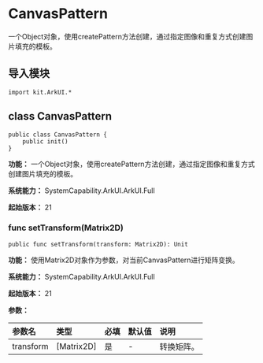 # CanvasPattern

一个Object对象，使用createPattern方法创建，通过指定图像和重复方式创建图片填充的模板。

## 导入模块

```cangjie
import kit.ArkUI.*
```

## class CanvasPattern

```cangjie
public class CanvasPattern {
    public init()
}
```

**功能：** 一个Object对象，使用createPattern方法创建，通过指定图像和重复方式创建图片填充的模板。

**系统能力：** SystemCapability.ArkUI.ArkUI.Full

**起始版本：** 21

### func setTransform(Matrix2D)

```cangjie
public func setTransform(transform: Matrix2D): Unit
```

**功能：** 使用Matrix2D对象作为参数，对当前CanvasPattern进行矩阵变换。

**系统能力：** SystemCapability.ArkUI.ArkUI.Full

**起始版本：** 21

**参数：**

|参数名|类型|必填|默认值|说明|
|:---|:---|:---|:---|:---|
|transform|[Matrix2D]|是|-|转换矩阵。|
